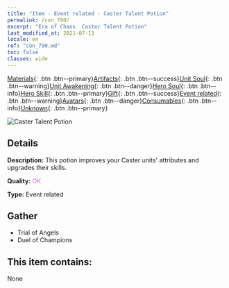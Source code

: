 ```yaml
---
title: "Item - Event related - Caster Talent Potion"
permalink: /con_790/
excerpt: "Era of Chaos  Caster Talent Potion"
last_modified_at: 2021-07-13
locale: en
ref: "con_790.md"
toc: false
classes: wide
---
```

 [Materials](/Items/){: .btn .btn--primary}[Artifacts](/Items/Artifacts/){: .btn .btn--success}[Unit Soul](/Items/UnitSoul/){: .btn .btn--warning}[Unit Awakening](/Items/UnitAwakening/){: .btn .btn--danger}[Hero Soul](/Items/HeroSoul/){: .btn .btn--info}[Hero Skill](/Items/HeroSkill/){: .btn .btn--primary}[Gift](/Items/Gift/){: .btn .btn--success}[Event related](/Items/Events/){: .btn .btn--warning}[Avatars](/Items/Avatars/){: .btn .btn--danger}[Consumables](/Items/Consumables/){: .btn .btn--info}[Unknown](/Items/Unknown/){: .btn .btn--primary}

 ![Caster Talent Potion](/images/t/i_3048.png)

## Details
 **Description:** This potion improves your Caster units' attributes and upgrades their skills.

 **Quality:** <span style="color: #DA70D6">OK</span>

 **Type:** Event related

## Gather

*    Trial of Angels 
*    Duel of Champions 

## This item contains:

  None

